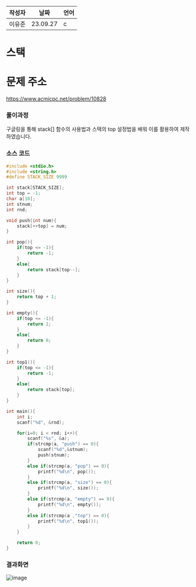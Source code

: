 | 작성자  |   날짜   | 언어    |
| ------- | --------- | ------- |
| 이유준  | 23.09.27  | c  |

# 스택

# 문제 주소
https://www.acmicpc.net/problem/10828

### 풀이과정

구글링을 통해 stack[] 함수의 사용법과 스택의 top 설정법을 배워 이를 활용하여 제작하였습니다.
  
### 소스 코드
```c
#include <stdio.h>
#include <string.h>
#define STACK_SIZE 9999

int stack[STACK_SIZE];
int top = -1;
char a[10];
int stnum;
int rnd;

void push(int num){
    stack[++top] = num;
}

int pop(){
    if(top <= -1){
        return -1;
    }
    else{
        return stack[top--];
    }    
}

int size(){
    return top + 1;
}

int empty(){
    if(top <= -1){
        return 1;
    }
    else{
        return 0;
    }
}

int top1(){
    if(top <= -1){
        return -1;
    }
    else{
        return stack[top];
    }
}

int main(){
    int i;
    scanf("%d", &rnd);

    for(i=0; i < rnd; i++){
        scanf("%s", &a);
        if(strcmp(a, "push") == 0){
            scanf("%d",&stnum);
            push(stnum);
        }
        else if(strcmp(a, "pop") == 0){
            printf("%d\n", pop());
        }
        else if(strcmp(a, "size") == 0){
            printf("%d\n", size());
        }
        else if(strcmp(a, "empty") == 0){
            printf("%d\n", empty());
        }
        else if(strcmp(a ,"top") == 0){
            printf("%d\n", top1());
        }
    }

    return 0;
}
```
### 결과화면

![image](https://github.com/gnbhub/20232_C_Algorithm/assets/77258639/74e63536-b785-47f9-a846-4645ed322798)

